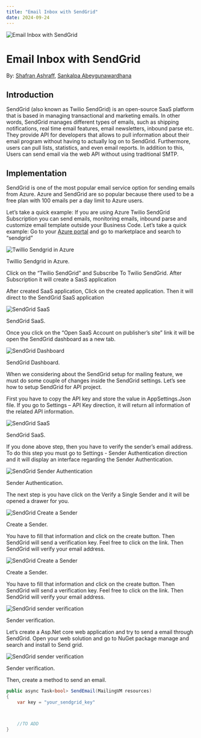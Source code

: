 ```yaml
---
title: "Email Inbox with SendGrid"
date: 2024-09-24
---
```


<head>
  <style>
  .container {
    border: 1px solid #dedede;
    background-color: #a39d87;
    color: #000000;
    border-radius: 5px;
    padding: 10px;
    margin: 10px 0;
  }
  </style>
</head>

<div class="row">
    <div class="col-md-12 header-banner">
        <img src="{{site.baseurl}}/assets/2024-06-24/header.jpg" class="full-width-image" title="Email Inbox with SendGrid" >
    </div>
</div>

# Email Inbox with SendGrid
<span>By: [Shafran Ashraff](https://www.linkedin.com/in/shafran-ashraff-uk/), [Sankalpa Abeygunawardhana](https://www.linkedin.com/in/sankalpaabeygunawardhana/)</span>

## Introduction
SendGrid (also known as Twilio SendGrid) is an open-source SaaS platform that is based in managing transactional and marketing emails. In other words, SendGrid manages different types of emails, such as shipping notifications, real time email features, email newsletters, inbound parse etc. They provide API for developers that allows to pull information about their email program without having to actually log on to SendGrid. Furthermore, users can pull lists, statistics, and even email reports. In addition to this, Users can send email via the web API without using traditional SMTP.

## Implementation
SendGrid is one of the most popular email service option for sending emails from Azure. Azure and SendGrid are so popular because there used to be a free plan with 100 emails per a day limit to Azure users.

Let’s take a quick example:
If you are using Azure Twilio SendGrid Subscription you can send emails, monitoring emails, inbound parse and customize email template outside your Business Code.
Let’s take a quick example:
Go to your [Azure portal](https://portal.azure.com/) and go to marketplace and search to “sendgrid”

<div class="row">
    <div class="col-md-12">
        <img src="../assets/2024-09/azure-twillio-sendgrid.jpg" class="full-width-image" title="Twillio Sendgrid in Azure">
        <p>Twillio Sendgrid in Azure.</p>
    </div>
</div>

Click on the “Twilio SendGrid” and Subscribe To Twilio SendGrid. After Subscription it will create a SasS application

After created SaaS application, Click on the created application. Then it will direct to the SendGrid SaaS application

<div class="row">
    <div class="col-md-12">
        <img src="../assets/2024-09/azure-sendgrid-saas.jpg" class="full-width-image" title="SendGrid SaaS">
        <p>SendGrid SaaS.</p>
    </div>
</div>

Once you click on the “Open SaaS Account on publisher’s site” link it will be open the SendGrid dashboard as a new tab.


<div class="row">
    <div class="col-md-12">
        <img src="../assets/2024-09/azure-sendgrid-dashboard.jpg" class="full-width-image" title="SendGrid Dashboard">
        <p>SendGrid Dashboard.</p>
    </div>
</div>

When we considering about the SendGrid setup for mailing feature, we must do some couple of changes inside the SendGrid settings. Let’s see how to setup SendGrid for API project.

First you have to copy the API key and store the value in AppSettings.Json file. If you go to Settings – API Key direction, it will return all information of the related API information.

<div class="row">
    <div class="col-md-12">
        <img src="../assets/2024-09/azure-sendgrid-apikey.jpg" class="full-width-image" title="SendGrid SaaS">
        <p>SendGrid SaaS.</p>
    </div>
</div>

If you done above step, then you have to verify the sender’s email address. To do this step you must go to Settings - Sender Authentication direction and it will display an interface regarding the Sender Authentication.

<div class="row">
    <div class="col-md-12">
        <img src="../assets/2024-09/azure-sendgrid-sender-authentication.jpg" class="full-width-image" title="SendGrid Sender Authentication">
        <p>Sender Authentication.</p>
    </div>
</div>

The next step is you have click on the Verify a Single Sender and it will be opened a drawer for you.

<div class="row">
    <div class="col-md-12">
        <img src="../assets/2024-09/azure-sendgrid-create-sender.jpg" class="full-width-image" title="SendGrid Create a Sender">
        <p>Create a Sender.</p>
    </div>
</div>

You have to fill that information and click on the create button. Then SendGrid will send a verification key. Feel free to click on the link. Then SendGrid will verify your email address.

<div class="row">
    <div class="col-md-12">
        <img src="../assets/2024-09/azure-sendgrid-create-sender.jpg" class="full-width-image" title="SendGrid Create a Sender">
        <p>Create a Sender.</p>
    </div>
</div>

You have to fill that information and click on the create button. Then SendGrid will send a verification key. Feel free to click on the link. Then SendGrid will verify your email address.

<div class="row">
    <div class="col-md-12">
        <img src="../assets/2024-09/azure-sendgrid-sender-varification.jpg" class="full-width-image" title="SendGrid sender verification">
        <p>Sender verification.</p>
    </div>
</div>

Let’s create a Asp.Net core web application and try to send a email through SendGrid.
Open your web solution and go to NuGet package manage and search and install to Send grid.

<div class="row">
    <div class="col-md-12">
        <img src="../assets/2024-09/sendgird-nuget-package.png" class="full-width-image" title="SendGrid sender verification">
        <p>Sender verification.</p>
    </div>
</div>

Then, create a method to send an email.

``` c#
public async Task<bool> SendEmail(MailingVM resources)
{
    var key = "your_sendgrid_key"



    //TO ADD
}
```
